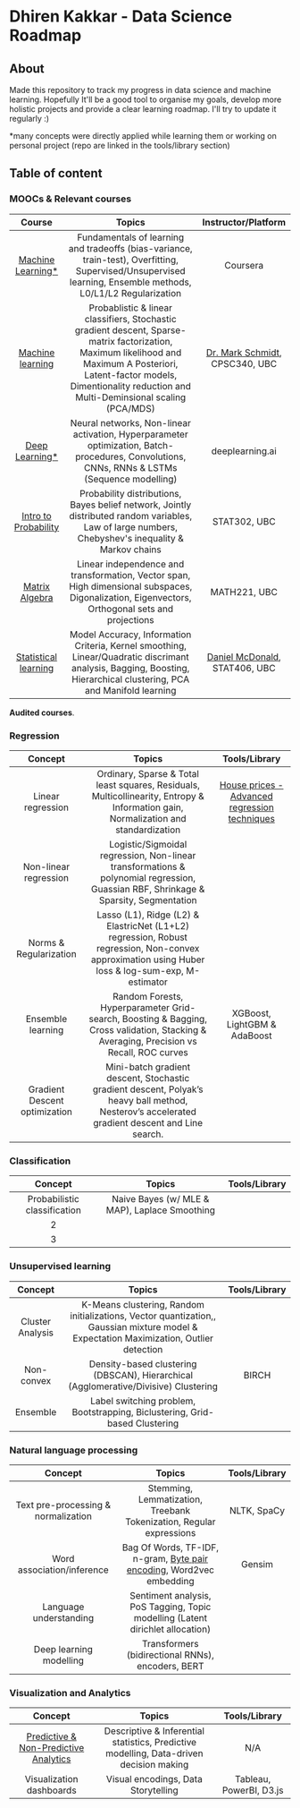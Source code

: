 # Dhiren Kakkar - Data Science Roadmap


## About

Made this repository to track my progress in data science and machine learning. Hopefully It'll be a good tool to organise my goals, develop more holistic projects and provide a clear learning roadmap. I'll try to update it regularly :)

*many concepts were directly applied while learning them or working on personal project (repo are linked in the tools/library section)

## Table of content

### MOOCs & Relevant courses
| Course | Topics | Instructor/Platform |
| :------------: | :---: | :-----: |
| [Machine Learning*](https://www.coursera.org/learn/machine-learning) | Fundamentals of learning and tradeoffs (bias-variance, train-test), Overfitting, Supervised/Unsupervised learning, Ensemble methods, L0/L1/L2 Regularization| Coursera |
| [Machine learning](https://www.cs.ubc.ca/~schmidtm/Courses/340-F19/) | Probablistic & linear classifiers, Stochastic gradient descent, Sparse-matrix factorization, Maximum likelihood and Maximum A Posteriori, Latent-factor models, Dimentionality reduction and Multi-Deminsional scaling (PCA/MDS) | [Dr. Mark Schmidt](https://www.cs.ubc.ca/~schmidtm/), CPSC340, UBC | 
| [Deep Learning*](https://www.coursera.org/specializations/deep-learning) | Neural networks, Non-linear activation, Hyperparameter optimization, Batch-procedures, Convolutions, CNNs, RNNs & LSTMs (Sequence modelling) | deeplearning.ai |
| [Intro to Probability](https://courses.students.ubc.ca/cs/courseschedule?pname=subjarea&tname=subj-course&dept=STAT&course=302) | Probability distributions, Bayes belief network, Jointly distributed random variables, Law of large numbers, Chebyshev's inequality & Markov chains | STAT302, UBC |
| [Matrix Algebra](https://courses.students.ubc.ca/cs/courseschedule?pname=subjarea&tname=subj-course&dept=MATH&course=221) | Linear independence and transformation, Vector span, High dimensional subspaces, Digonalization, Eigenvectors, Orthogonal sets and projections | MATH221, UBC |
| [Statistical learning](https://ubc-stat.github.io/stat-406/) | Model Accuracy, Information Criteria, Kernel smoothing, Linear/Quadratic discrimant analysis, Bagging, Boosting, Hierarchical clustering, PCA and Manifold learning| [Daniel McDonald](https://dajmcdon.github.io/), STAT406, UBC | |

**Audited courses**.


### Regression
| Concept | Topics | Tools/Library |
| :------------: | :---: | :-----: |
| Linear regression | Ordinary, Sparse & Total least squares, Residuals, Multicollinearity, Entropy & Information gain, Normalization and standardization | [House prices - Advanced regression techniques](https://www.kaggle.com/c/house-prices-advanced-regression-techniques) |
| Non-linear regression | Logistic/Sigmoidal regression, Non-linear transformations & polynomial regression, Guassian RBF, Shrinkage & Sparsity, Segmentation |  |
| Norms & Regularization | Lasso (L1), Ridge (L2) & ElastricNet (L1+L2) regression, Robust regression, Non-convex approximation using Huber loss & log-sum-exp, M-estimator | |
| Ensemble learning | Random Forests, Hyperparameter Grid-search, Boosting & Bagging, Cross validation, Stacking & Averaging, Precision vs Recall, ROC curves | XGBoost, LightGBM & AdaBoost|
| Gradient Descent optimization | Mini-batch gradient descent, Stochastic gradient descent, Polyak’s heavy ball method, Nesterov’s accelerated gradient descent and Line search. | |


### Classification
| Concept | Topics | Tools/Library |
| :------------: | :---: | :-----: |
| Probabilistic  classification | Naive Bayes (w/ MLE & MAP), Laplace Smoothing | |
| 2 | | |
| 3 | | |


### Unsupervised learning
| Concept | Topics | Tools/Library |
| :------------: | :---: | :-----: |
| Cluster Analysis | K-Means clustering, Random initializations, Vector quantization,, Gaussian mixture model & Expectation Maximization, Outlier detection | |
| Non-convex | Density-based clustering (DBSCAN), Hierarchical (Agglomerative/Divisive) Clustering | BIRCH |
| Ensemble |  Label switching problem, Bootstrapping, Biclustering, Grid-based Clustering  | |



### Natural language processing
| Concept | Topics | Tools/Library |
| :------------: | :---: | :-----: |
| Text pre-processing & normalization |  Stemming, Lemmatization, Treebank Tokenization, Regular expressions | NLTK, SpaCy |
| Word association/inference | Bag Of Words, TF-IDF, n-gram, [Byte pair encoding](https://arxiv.org/abs/1508.07909), Word2vec embedding | Gensim |
| Language understanding | Sentiment analysis, PoS Tagging,  Topic modelling (Latent dirichlet allocation) |  |
| Deep learning modelling | Transformers (bidirectional RNNs), encoders, BERT | |



### Visualization and Analytics
| Concept | Topics | Tools/Library |
| :------------: | :---: | :-----: |
| [Predictive & Non-Predictive Analytics](https://www.forbes.com/sites/piyankajain/2012/05/01/the-power-of-non-predictive-analytics/#5cb247587909) | Descriptive & Inferential statistics, Predictive modelling, Data-driven decision making | N/A |
| Visualization dashboards | Visual encodings, Data Storytelling | Tableau, PowerBI, D3.js |

 
